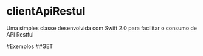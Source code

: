 # clientApiRestul
Uma simples classe desenvolvida com Swift 2.0 para facilitar o consumo de API Restful

#Exemplos
##GET
